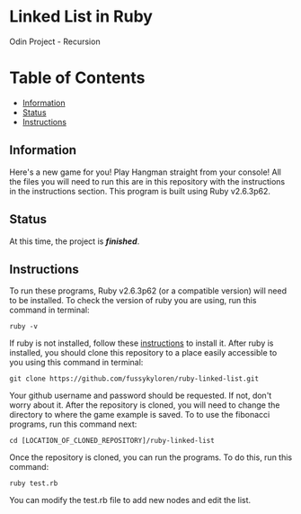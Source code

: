 # Linked List in Ruby
Odin Project - Recursion
# Table of Contents
- [Information](https://github.com/fussykyloren/ruby-linked-list#information)
- [Status](https://github.com/fussykyloren/ruby-linked-list#status)
- [Instructions](https://github.com/fussykyloren/ruby-linked-list#instructions)
## Information
Here's a new game for you! Play Hangman straight from your console! All the files you will need to run this are in this repository with the instructions in the instructions section. This program is built using Ruby v2.6.3p62.
## Status
At this time, the project is __*finished*__.
## Instructions
To run these programs, Ruby v2.6.3p62 (or a compatible version) will need to be installed. To check the version of ruby you are using, run this command in terminal:
```
ruby -v
```
If ruby is not installed, follow these [instructions](https://www.ruby-lang.org/en/documentation/installation/) to install it.
After ruby is installed, you should clone this repository to a place easily accessible to you using this command in terminal:
```
git clone https://github.com/fussykyloren/ruby-linked-list.git
```
Your github username and password should be requested. If not, don't worry about it.
After the repository is cloned, you will need to change the directory to where the game example is saved. To to use the fibonacci programs, run this command next:
```
cd [LOCATION_OF_CLONED_REPOSITORY]/ruby-linked-list
```
Once the repository is cloned, you can run the programs. To do this, run this command:
```
ruby test.rb
```
You can modify the test.rb file to add new nodes and edit the list.
